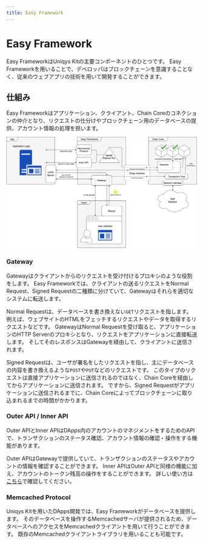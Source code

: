 ```yaml
---
title: Easy Framework
---
```


# Easy Framework

Easy FrameworkはUniqys Kitの主要コンポーネントのひとつです。
Easy Frameworkを用いることで、デベロッパはブロックチェーンを意識することなく、従来のウェブアプリの技術を用いて開発することができます。

## 仕組み

Easy Frameworkはアプリケーション、クライアント、Chain Coreのコネクションの仲介となり、リクエストの仕分けやブロックチェーン用のデータベースの提供、アカウント情報の処理を担います。

![Uniqys Overview](/uniqys-overview.png)

### Gateway

Gatewayはクライアントからのリクエストを受け付けるプロキシのような役割をします。
Easy Frameworkでは、クライアントの送るリクエストをNormal Request、Signed Requestの二種類に分けていて、Gatewayはそれらを適切なシステムに転送します。

Normal Requestは、データベースを書き換えない`GET`リクエストを指します。
例えば、ウェブサイトのHTMLをフェッチするリクエストやデータを取得するリクエストなどです。
GatewayはNormal Requestを受け取ると、アプリケーションのHTTP Serverのプロキシとなり、リクエストをアプリケーションに直接転送します。
そしてそのレスポンスはGatewayを経由して、クライアントに送信されます。

Signed Requestは、ユーザが署名をしたリクエストを指し、主にデータベースの内容を書き換えるような`POST`や`PUT`などのリクエストです。
このタイプのリクエストは直接アプリケーションに送信されるのではなく、Chain Coreを経由してからアプリケーションに送信されます。
ですから、Signed Requestがアプリケーションに送信されるまでに、Chain Coreによってブロックチェーンに取り込まれるまでの時間がかかります。

### Outer API / Inner API

Outer APIとInner APIはDApps内のアカウントのマネジメントをするためのAPIで、トランザクションのステータス確認、アカウント情報の確認・操作をする機能があります。

Outer APIはGatewayで提供していて、トランザクションのステータスやアカウントの情報を確認することができます。
Inner APIはOuter APIと同様の機能に加え、アカウントのトークン残高の操作をすることができます。
詳しい使い方は[こちら](/ja/easy-framework/api.md)で確認してください。

### Memcached Protocol

Uniqys Kitを用いたDApps開発では、Easy Frameworkがデータベースを提供します。
そのデータベースを操作するMemcachedサーバが提供されるため、データベースへのアクセスをMemcachedクライアントを用いて行うことができます。
既存のMemcachedクライアントライブラリを用いることも可能です。
